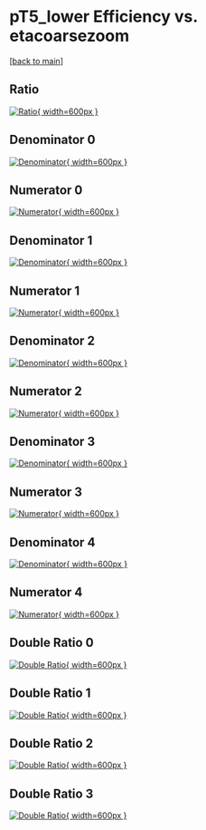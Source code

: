 # pT5_lower Efficiency vs. etacoarsezoom

[[back to main](./)]



## Ratio

[![Ratio](../mtv/var/pT5_lower_base_211_-1_eff_etacoarsezoom.png){ width=600px }](../mtv/var/pT5_lower_base_211_-1_eff_etacoarsezoom.pdf)

## Denominator 0

[![Denominator](../mtv/den/pT5_lower_base_211_-1_eff_etacoarsezoom_den0.png){ width=600px }](../mtv/den/pT5_lower_base_211_-1_eff_etacoarsezoom_den0.pdf)

## Numerator 0

[![Numerator](../mtv/num/pT5_lower_base_211_-1_eff_etacoarsezoom_num0.png){ width=600px }](../mtv/num/pT5_lower_base_211_-1_eff_etacoarsezoom_num0.pdf)

## Denominator 1

[![Denominator](../mtv/den/pT5_lower_base_211_-1_eff_etacoarsezoom_den1.png){ width=600px }](../mtv/den/pT5_lower_base_211_-1_eff_etacoarsezoom_den1.pdf)

## Numerator 1

[![Numerator](../mtv/num/pT5_lower_base_211_-1_eff_etacoarsezoom_num1.png){ width=600px }](../mtv/num/pT5_lower_base_211_-1_eff_etacoarsezoom_num1.pdf)

## Denominator 2

[![Denominator](../mtv/den/pT5_lower_base_211_-1_eff_etacoarsezoom_den2.png){ width=600px }](../mtv/den/pT5_lower_base_211_-1_eff_etacoarsezoom_den2.pdf)

## Numerator 2

[![Numerator](../mtv/num/pT5_lower_base_211_-1_eff_etacoarsezoom_num2.png){ width=600px }](../mtv/num/pT5_lower_base_211_-1_eff_etacoarsezoom_num2.pdf)

## Denominator 3

[![Denominator](../mtv/den/pT5_lower_base_211_-1_eff_etacoarsezoom_den3.png){ width=600px }](../mtv/den/pT5_lower_base_211_-1_eff_etacoarsezoom_den3.pdf)

## Numerator 3

[![Numerator](../mtv/num/pT5_lower_base_211_-1_eff_etacoarsezoom_num3.png){ width=600px }](../mtv/num/pT5_lower_base_211_-1_eff_etacoarsezoom_num3.pdf)

## Denominator 4

[![Denominator](../mtv/den/pT5_lower_base_211_-1_eff_etacoarsezoom_den4.png){ width=600px }](../mtv/den/pT5_lower_base_211_-1_eff_etacoarsezoom_den4.pdf)

## Numerator 4

[![Numerator](../mtv/num/pT5_lower_base_211_-1_eff_etacoarsezoom_num4.png){ width=600px }](../mtv/num/pT5_lower_base_211_-1_eff_etacoarsezoom_num4.pdf)

## Double Ratio 0

[![Double Ratio](../mtv/ratio/pT5_lower_base_211_-1_eff_etacoarsezoom_ratio0.png){ width=600px }](../mtv/ratio/pT5_lower_base_211_-1_eff_etacoarsezoom_ratio0.pdf)

## Double Ratio 1

[![Double Ratio](../mtv/ratio/pT5_lower_base_211_-1_eff_etacoarsezoom_ratio1.png){ width=600px }](../mtv/ratio/pT5_lower_base_211_-1_eff_etacoarsezoom_ratio1.pdf)

## Double Ratio 2

[![Double Ratio](../mtv/ratio/pT5_lower_base_211_-1_eff_etacoarsezoom_ratio2.png){ width=600px }](../mtv/ratio/pT5_lower_base_211_-1_eff_etacoarsezoom_ratio2.pdf)

## Double Ratio 3

[![Double Ratio](../mtv/ratio/pT5_lower_base_211_-1_eff_etacoarsezoom_ratio3.png){ width=600px }](../mtv/ratio/pT5_lower_base_211_-1_eff_etacoarsezoom_ratio3.pdf)

